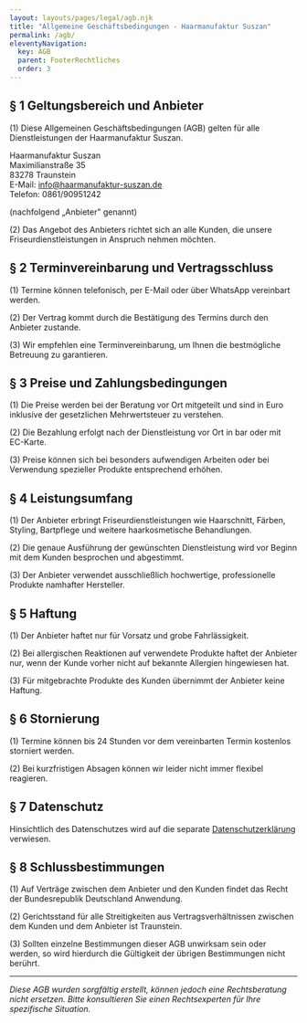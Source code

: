 ```yaml
---
layout: layouts/pages/legal/agb.njk
title: "Allgemeine Geschäftsbedingungen - Haarmanufaktur Suszan"
permalink: /agb/
eleventyNavigation:
  key: AGB
  parent: FooterRechtliches
  order: 3
---
```


## § 1 Geltungsbereich und Anbieter

(1) Diese Allgemeinen Geschäftsbedingungen (AGB) gelten für alle Dienstleistungen der Haarmanufaktur Suszan.

Haarmanufaktur Suszan  
Maximilianstraße 35  
83278 Traunstein  
E-Mail: [info@haarmanufaktur-suszan.de](mailto:info@haarmanufaktur-suszan.de)  
Telefon: 0861/90951242

(nachfolgend „Anbieter" genannt)

(2) Das Angebot des Anbieters richtet sich an alle Kunden, die unsere Friseurdienstleistungen in Anspruch nehmen möchten.

## § 2 Terminvereinbarung und Vertragsschluss

(1) Termine können telefonisch, per E-Mail oder über WhatsApp vereinbart werden.

(2) Der Vertrag kommt durch die Bestätigung des Termins durch den Anbieter zustande.

(3) Wir empfehlen eine Terminvereinbarung, um Ihnen die bestmögliche Betreuung zu garantieren.

## § 3 Preise und Zahlungsbedingungen

(1) Die Preise werden bei der Beratung vor Ort mitgeteilt und sind in Euro inklusive der gesetzlichen Mehrwertsteuer zu verstehen.

(2) Die Bezahlung erfolgt nach der Dienstleistung vor Ort in bar oder mit EC-Karte.

(3) Preise können sich bei besonders aufwendigen Arbeiten oder bei Verwendung spezieller Produkte entsprechend erhöhen.

## § 4 Leistungsumfang

(1) Der Anbieter erbringt Friseurdienstleistungen wie Haarschnitt, Färben, Styling, Bartpflege und weitere haarkosmetische Behandlungen.

(2) Die genaue Ausführung der gewünschten Dienstleistung wird vor Beginn mit dem Kunden besprochen und abgestimmt.

(3) Der Anbieter verwendet ausschließlich hochwertige, professionelle Produkte namhafter Hersteller.

## § 5 Haftung

(1) Der Anbieter haftet nur für Vorsatz und grobe Fahrlässigkeit.

(2) Bei allergischen Reaktionen auf verwendete Produkte haftet der Anbieter nur, wenn der Kunde vorher nicht auf bekannte Allergien hingewiesen hat.

(3) Für mitgebrachte Produkte des Kunden übernimmt der Anbieter keine Haftung.

## § 6 Stornierung

(1) Termine können bis 24 Stunden vor dem vereinbarten Termin kostenlos storniert werden.

(2) Bei kurzfristigen Absagen können wir leider nicht immer flexibel reagieren.

## § 7 Datenschutz

Hinsichtlich des Datenschutzes wird auf die separate [Datenschutzerklärung](/datenschutz/) verwiesen.

## § 8 Schlussbestimmungen

(1) Auf Verträge zwischen dem Anbieter und den Kunden findet das Recht der Bundesrepublik Deutschland Anwendung.

(2) Gerichtsstand für alle Streitigkeiten aus Vertragsverhältnissen zwischen dem Kunden und dem Anbieter ist Traunstein.

(3) Sollten einzelne Bestimmungen dieser AGB unwirksam sein oder werden, so wird hierdurch die Gültigkeit der übrigen Bestimmungen nicht berührt.

---

*Diese AGB wurden sorgfältig erstellt, können jedoch eine Rechtsberatung nicht ersetzen. Bitte konsultieren Sie einen Rechtsexperten für Ihre spezifische Situation.*